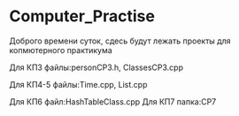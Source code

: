 # Computer_Practise
Доброго времени суток, сдесь будут лежать проекты для копмютерного практикума




Для КП3 файлы:personCP3.h, ClassesCP3.cpp



Для КП4-5 файлы:Time.cpp, List.cpp





Для КП6 файл:HashTableClass.cpp
Для КП7 папка:CP7



